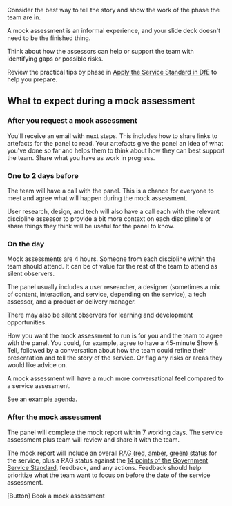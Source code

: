 Consider the best way to tell the story and show the work of the phase the team are in. 

A mock assessment is an informal experience, and your slide deck doesn't need to be the finished thing. 

Think about how the assessors can help or support the team with identifying gaps or possible risks. 

Review the practical tips by phase in [Apply the Service Standard in DfE](/apply-the-service-standard.education.gov.uk/) to help you prepare.

## What to expect during a mock assessment

### After you request a mock assessment

You'll receive an email with next steps. This includes how to share links to artefacts for the panel to read. Your artefacts give the panel an idea of what you've done so far and helps them to think about how they can best support the team. Share what you have as work in progress.

### One to 2 days before

The team will have a call with the panel. This is a chance for everyone to meet and agree what will happen during the mock assessment. 

User research, design, and tech will also have a call each with the relevant discipline assessor to provide a bit more context on each discipline's or share things they think will be useful for the panel to know.

### On the day

Mock assessments are 4 hours. Someone from each discipline within the team should attend. It can be of value for the rest of the team to attend as silent observers. 

The panel usually includes a user researcher, a designer (sometimes a mix of content, interaction, and service, depending on the service), a tech assessor, and a product or delivery manager. 

There may also be silent observers for learning and development opportunities.

How you want the mock assessment to run is for you and the team to agree with the panel. You could, for example, agree to have a 45-minute Show & Tell, followed by a conversation about how the team could refine their presentation and tell the story of the service. Or flag any risks or areas they would like advice on. 

A mock assessment will have a much more conversational feel compared to a service assessment. 

See an [example agenda](link).

### After the mock assessment

The panel will complete the mock report within 7 working days. The service assessment plus team will review and share it with the team. 

The mock report will include an overall [RAG (red, amber, green) status](link) for the service, plus a RAG status against the [14 points of the Government Service Standard](https://www.gov.uk/service-manual/service-standard), feedback, and any actions. Feedback should help prioritize what the team want to focus on before the date of the service assessment.

[Button] Book a mock assessment
